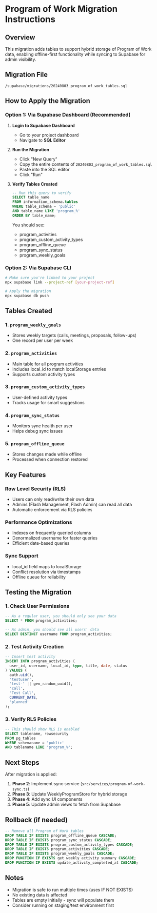# Program of Work Migration Instructions

## Overview
This migration adds tables to support hybrid storage of Program of Work data, enabling offline-first functionality while syncing to Supabase for admin visibility.

## Migration File
`/supabase/migrations/20240803_program_of_work_tables.sql`

## How to Apply the Migration

### Option 1: Via Supabase Dashboard (Recommended)

1. **Login to Supabase Dashboard**
   - Go to your project dashboard
   - Navigate to **SQL Editor**

2. **Run the Migration**
   - Click "New Query"
   - Copy the entire contents of `20240803_program_of_work_tables.sql`
   - Paste into the SQL editor
   - Click "Run"

3. **Verify Tables Created**
   ```sql
   -- Run this query to verify
   SELECT table_name 
   FROM information_schema.tables 
   WHERE table_schema = 'public' 
   AND table_name LIKE 'program_%'
   ORDER BY table_name;
   ```

   You should see:
   - program_activities
   - program_custom_activity_types
   - program_offline_queue
   - program_sync_status
   - program_weekly_goals

### Option 2: Via Supabase CLI

```bash
# Make sure you're linked to your project
npx supabase link --project-ref [your-project-ref]

# Apply the migration
npx supabase db push
```

## Tables Created

### 1. `program_weekly_goals`
- Stores weekly targets (calls, meetings, proposals, follow-ups)
- One record per user per week

### 2. `program_activities`
- Main table for all program activities
- Includes local_id to match localStorage entries
- Supports custom activity types

### 3. `program_custom_activity_types`
- User-defined activity types
- Tracks usage for smart suggestions

### 4. `program_sync_status`
- Monitors sync health per user
- Helps debug sync issues

### 5. `program_offline_queue`
- Stores changes made while offline
- Processed when connection restored

## Key Features

### Row Level Security (RLS)
- Users can only read/write their own data
- Admins (Flash Management, Flash Admin) can read all data
- Automatic enforcement via RLS policies

### Performance Optimizations
- Indexes on frequently queried columns
- Denormalized username for faster queries
- Efficient date-based queries

### Sync Support
- local_id field maps to localStorage
- Conflict resolution via timestamps
- Offline queue for reliability

## Testing the Migration

### 1. Check User Permissions
```sql
-- As a regular user, you should only see your data
SELECT * FROM program_activities;

-- As admin, you should see all users' data
SELECT DISTINCT username FROM program_activities;
```

### 2. Test Activity Creation
```sql
-- Insert test activity
INSERT INTO program_activities (
  user_id, username, local_id, type, title, date, status
) VALUES (
  auth.uid(), 
  'testuser', 
  'test-' || gen_random_uuid(), 
  'call', 
  'Test Call', 
  CURRENT_DATE, 
  'planned'
);
```

### 3. Verify RLS Policies
```sql
-- This should show RLS is enabled
SELECT tablename, rowsecurity 
FROM pg_tables 
WHERE schemaname = 'public' 
AND tablename LIKE 'program_%';
```

## Next Steps

After migration is applied:

1. **Phase 2**: Implement sync service (`src/services/program-of-work-sync.ts`)
2. **Phase 3**: Update WeeklyProgramStore for hybrid storage
3. **Phase 4**: Add sync UI components
4. **Phase 5**: Update admin views to fetch from Supabase

## Rollback (if needed)

```sql
-- Remove all Program of Work tables
DROP TABLE IF EXISTS program_offline_queue CASCADE;
DROP TABLE IF EXISTS program_sync_status CASCADE;
DROP TABLE IF EXISTS program_custom_activity_types CASCADE;
DROP TABLE IF EXISTS program_activities CASCADE;
DROP TABLE IF EXISTS program_weekly_goals CASCADE;
DROP FUNCTION IF EXISTS get_weekly_activity_summary CASCADE;
DROP FUNCTION IF EXISTS update_activity_completed_at CASCADE;
```

## Notes

- Migration is safe to run multiple times (uses IF NOT EXISTS)
- No existing data is affected
- Tables are empty initially - sync will populate them
- Consider running on staging/test environment first
